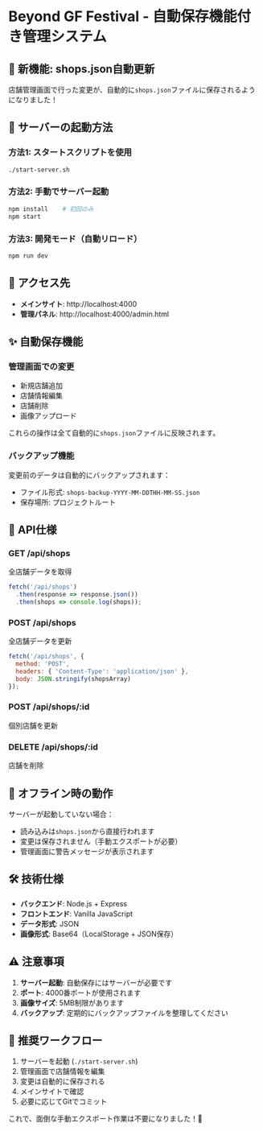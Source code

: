 # Beyond GF Festival - 自動保存機能付き管理システム

## 🎉 新機能: shops.json自動更新

店舗管理画面で行った変更が、自動的に`shops.json`ファイルに保存されるようになりました！

## 🚀 サーバーの起動方法

### 方法1: スタートスクリプトを使用
```bash
./start-server.sh
```

### 方法2: 手動でサーバー起動
```bash
npm install    # 初回のみ
npm start
```

### 方法3: 開発モード（自動リロード）
```bash
npm run dev
```

## 📍 アクセス先

- **メインサイト**: http://localhost:4000
- **管理パネル**: http://localhost:4000/admin.html

## ✨ 自動保存機能

### 管理画面での変更
- 新規店舗追加
- 店舗情報編集  
- 店舗削除
- 画像アップロード

これらの操作は全て自動的に`shops.json`ファイルに反映されます。

### バックアップ機能
変更前のデータは自動的にバックアップされます：
- ファイル形式: `shops-backup-YYYY-MM-DDTHH-MM-SS.json`
- 保存場所: プロジェクトルート

## 🔧 API仕様

### GET /api/shops
全店舗データを取得
```javascript
fetch('/api/shops')
  .then(response => response.json())
  .then(shops => console.log(shops));
```

### POST /api/shops
全店舗データを更新
```javascript
fetch('/api/shops', {
  method: 'POST',
  headers: { 'Content-Type': 'application/json' },
  body: JSON.stringify(shopsArray)
});
```

### POST /api/shops/:id
個別店舗を更新

### DELETE /api/shops/:id
店舗を削除

## 🔌 オフライン時の動作

サーバーが起動していない場合：
- 読み込みは`shops.json`から直接行われます
- 変更は保存されません（手動エクスポートが必要）
- 管理画面に警告メッセージが表示されます

## 🛠 技術仕様

- **バックエンド**: Node.js + Express
- **フロントエンド**: Vanilla JavaScript
- **データ形式**: JSON
- **画像形式**: Base64（LocalStorage + JSON保存）

## ⚠️ 注意事項

1. **サーバー起動**: 自動保存にはサーバーが必要です
2. **ポート**: 4000番ポートが使用されます
3. **画像サイズ**: 5MB制限があります
4. **バックアップ**: 定期的にバックアップファイルを整理してください

## 🎯 推奨ワークフロー

1. サーバーを起動 (`./start-server.sh`)
2. 管理画面で店舗情報を編集
3. 変更は自動的に保存される
4. メインサイトで確認
5. 必要に応じてGitでコミット

これで、面倒な手動エクスポート作業は不要になりました！🎉